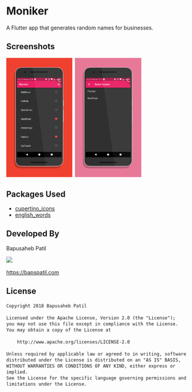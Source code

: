 
# Moniker

A Flutter app that generates random names for businesses.

## Screenshots

<img src="./design/screen0.png" width="35%">&ensp;<img src="./design/screen1.png" width="35%">

## Packages Used

* [cupertino_icons](https://pub.dartlang.org/packages/cupertino_icons)
* [english_words](https://pub.dartlang.org/packages/english_words)

## Developed By

Bapusaheb Patil

<img src="https://github.com/bapspatil.png" width="20%">

https://bapspatil.com

## License

    Copyright 2018 Bapusaheb Patil

    Licensed under the Apache License, Version 2.0 (the "License");
    you may not use this file except in compliance with the License.
    You may obtain a copy of the License at

        http://www.apache.org/licenses/LICENSE-2.0

    Unless required by applicable law or agreed to in writing, software
    distributed under the License is distributed on an "AS IS" BASIS,
    WITHOUT WARRANTIES OR CONDITIONS OF ANY KIND, either express or implied.
    See the License for the specific language governing permissions and
    limitations under the License.
